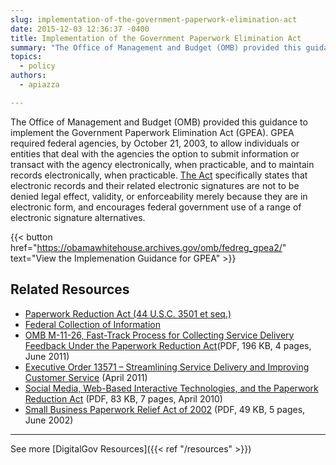 ```yaml
---
slug: implementation-of-the-government-paperwork-elimination-act
date: 2015-12-03 12:36:37 -0400
title: Implementation of the Government Paperwork Elimination Act
summary: "The Office of Management and Budget (OMB) provided this guidance to implement the Government Paperwork Elimination Act (GPEA). GPEA required Federal agencies, by October 21, 2003, to allow individuals or entities that deal with the agencies the option to submit information or transact with the agency electronically, when practicable, and to maintain records electronically, when practicable."
topics:
  - policy
authors:
  - apiazza

---
```


The Office of Management and Budget (OMB) provided this guidance to implement the Government Paperwork Elimination Act (GPEA). GPEA required federal agencies, by October 21, 2003, to allow individuals or entities that deal with the agencies the option to submit information or transact with the agency electronically, when practicable, and to maintain records electronically, when practicable. [The Act](https://www.congress.gov/bill/105th-congress/senate-bill/2107/text) specifically states that electronic records and their related electronic signatures are not to be denied legal effect, validity, or enforceability merely because they are in electronic form, and encourages federal government use of a range of electronic signature alternatives.

{{< button href="https://obamawhitehouse.archives.gov/omb/fedreg_gpea2/" text="View the Implemenation Guidance for GPEA" >}}

## Related Resources

- [Paperwork Reduction Act (44 U.S.C. 3501 et seq.)](http://www.gpo.gov/fdsys/pkg/PLAW-104publ13/html/PLAW-104publ13.htm)
- [Federal Collection of Information](https://obamawhitehouse.archives.gov/omb/inforeg_infocoll/)
- [OMB M-11-26, Fast-Track Process for Collecting Service Delivery Feedback Under the Paperwork Reduction Act](https://www.whitehouse.gov/sites/whitehouse.gov/files/omb/memoranda/2011/m11-26.pdf)(PDF, 196 KB, 4 pages, June 2011)
- [Executive Order 13571 – Streamlining Service Delivery and Improving Customer Service](http://www.whitehouse.gov/the-press-office/2011/04/27/executive-order-streamlining-service-delivery-and-improving-customer-ser) (April 2011)
- [Social Media, Web-Based Interactive Technologies, and the Paperwork Reduction Act](https://obamawhitehouse.archives.gov/sites/default/files/omb/assets/inforeg/SocialMediaGuidance_04072010.pdf) (PDF, 83 KB, 7 pages, April 2010)
- [Small Business Paperwork Relief Act of 2002](https://www.sba.gov/category/advocacy-navigation-structure/regulatory-policy/small-business-statutes/small-business-paperwork-relief-act-2002) (PDF, 49 KB, 5 pages, June 2002)

---

See more [DigitalGov Resources]({{< ref "/resources" >}})
